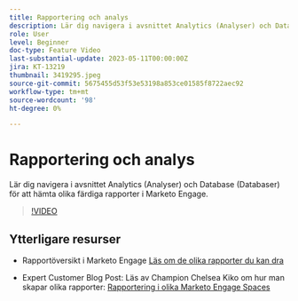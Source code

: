 ```yaml
---
title: Rapportering och analys
description: Lär dig navigera i avsnittet Analytics (Analyser) och Database (Databaser) för att hämta olika färdiga rapporter i Marketo Engage.
role: User
level: Beginner
doc-type: Feature Video
last-substantial-update: 2023-05-11T00:00:00Z
jira: KT-13219
thumbnail: 3419295.jpeg
source-git-commit: 5675455d53f53e53198a853ce01585f8722aec92
workflow-type: tm+mt
source-wordcount: '98'
ht-degree: 0%

---
```



# Rapportering och analys

Lär dig navigera i avsnittet Analytics (Analyser) och Database (Databaser) för att hämta olika färdiga rapporter i Marketo Engage.

>[!VIDEO](https://video.tv.adobe.com/v/3419295/?learn=on)

## Ytterligare resurser

* Rapportöversikt i Marketo Engage
   [Läs om de olika rapporter du kan dra](https://experienceleague.adobe.com/docs/marketo/using/product-docs/reporting/reporting-overview.html?lang=en&amp;sdid=M7K4SLTS&amp;mv=email&amp;mv2=instreml)

* Expert Customer Blog Post: Läs av Champion Chelsea Kiko om hur man skapar olika rapporter: [Rapportering i olika Marketo Engage Spaces](https://nation.marketo.com/t5/product-blogs/how-marketo-champion-chelsea-kiko-reports-in-various-marketo/ba-p/242627)

